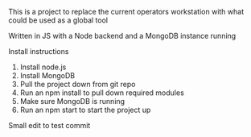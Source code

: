 This is a project to replace the current operators workstation with what could be used as a global tool

Written in JS with a Node backend and a MongoDB instance running

Install instructions

1. Install node.js
2. Install MongoDB
3. Pull the project down from git repo
4. Run an npm install to pull down required modules
5. Make sure MongoDB is running
6. Run an npm start to start the project up

Small edit to test commit
